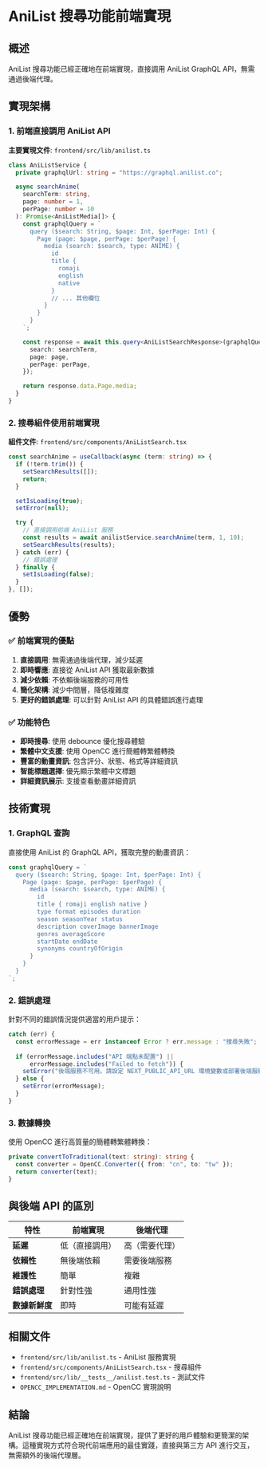 # AniList 搜尋功能前端實現

## 概述

AniList 搜尋功能已經正確地在前端實現，直接調用 AniList GraphQL API，無需通過後端代理。

## 實現架構

### 1. 前端直接調用 AniList API

**主要實現文件**: `frontend/src/lib/anilist.ts`

```typescript
class AniListService {
  private graphqlUrl: string = "https://graphql.anilist.co";

  async searchAnime(
    searchTerm: string,
    page: number = 1,
    perPage: number = 10
  ): Promise<AniListMedia[]> {
    const graphqlQuery = `
      query ($search: String, $page: Int, $perPage: Int) {
        Page (page: $page, perPage: $perPage) {
          media (search: $search, type: ANIME) {
            id
            title {
              romaji
              english
              native
            }
            // ... 其他欄位
          }
        }
      }
    `;

    const response = await this.query<AniListSearchResponse>(graphqlQuery, {
      search: searchTerm,
      page: page,
      perPage: perPage,
    });

    return response.data.Page.media;
  }
}
```

### 2. 搜尋組件使用前端實現

**組件文件**: `frontend/src/components/AniListSearch.tsx`

```typescript
const searchAnime = useCallback(async (term: string) => {
  if (!term.trim()) {
    setSearchResults([]);
    return;
  }

  setIsLoading(true);
  setError(null);

  try {
    // 直接調用前端 AniList 服務
    const results = await anilistService.searchAnime(term, 1, 10);
    setSearchResults(results);
  } catch (err) {
    // 錯誤處理
  } finally {
    setIsLoading(false);
  }
}, []);
```

## 優勢

### ✅ 前端實現的優點

1. **直接調用**: 無需通過後端代理，減少延遲
2. **即時響應**: 直接從 AniList API 獲取最新數據
3. **減少依賴**: 不依賴後端服務的可用性
4. **簡化架構**: 減少中間層，降低複雜度
5. **更好的錯誤處理**: 可以針對 AniList API 的具體錯誤進行處理

### ✅ 功能特色

- **即時搜尋**: 使用 debounce 優化搜尋體驗
- **繁體中文支援**: 使用 OpenCC 進行簡體轉繁體轉換
- **豐富的動畫資訊**: 包含評分、狀態、格式等詳細資訊
- **智能標題選擇**: 優先顯示繁體中文標題
- **詳細資訊展示**: 支援查看動畫詳細資訊

## 技術實現

### 1. GraphQL 查詢

直接使用 AniList 的 GraphQL API，獲取完整的動畫資訊：

```typescript
const graphqlQuery = `
  query ($search: String, $page: Int, $perPage: Int) {
    Page (page: $page, perPage: $perPage) {
      media (search: $search, type: ANIME) {
        id
        title { romaji english native }
        type format episodes duration
        season seasonYear status
        description coverImage bannerImage
        genres averageScore
        startDate endDate
        synonyms countryOfOrigin
      }
    }
  }
`;
```

### 2. 錯誤處理

針對不同的錯誤情況提供適當的用戶提示：

```typescript
catch (err) {
  const errorMessage = err instanceof Error ? err.message : "搜尋失敗";
  
  if (errorMessage.includes("API 端點未配置") || 
      errorMessage.includes("Failed to fetch")) {
    setError("後端服務不可用。請設定 NEXT_PUBLIC_API_URL 環境變數或部署後端服務。目前僅支援本地儲存模式。");
  } else {
    setError(errorMessage);
  }
}
```

### 3. 數據轉換

使用 OpenCC 進行高質量的簡體轉繁體轉換：

```typescript
private convertToTraditional(text: string): string {
  const converter = OpenCC.Converter({ from: "cn", to: "tw" });
  return converter(text);
}
```

## 與後端 API 的區別

| 特性           | 前端實現       | 後端代理       |
| -------------- | -------------- | -------------- |
| **延遲**       | 低（直接調用） | 高（需要代理） |
| **依賴性**     | 無後端依賴     | 需要後端服務   |
| **維護性**     | 簡單           | 複雜           |
| **錯誤處理**   | 針對性強       | 通用性強       |
| **數據新鮮度** | 即時           | 可能有延遲     |

## 相關文件

- `frontend/src/lib/anilist.ts` - AniList 服務實現
- `frontend/src/components/AniListSearch.tsx` - 搜尋組件
- `frontend/src/lib/__tests__/anilist.test.ts` - 測試文件
- `OPENCC_IMPLEMENTATION.md` - OpenCC 實現說明

## 結論

AniList 搜尋功能已經正確地在前端實現，提供了更好的用戶體驗和更簡潔的架構。這種實現方式符合現代前端應用的最佳實踐，直接與第三方 API 進行交互，無需額外的後端代理層。 